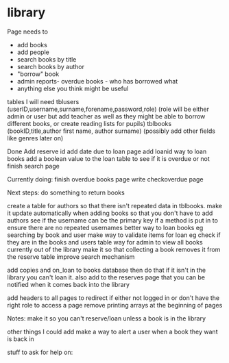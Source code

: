 # library



Page needs to 
- add books
- add people
- search books by title
- search books by author
- "borrow" book
- admin reports- overdue books - who has borrowed what
- anything else you think might be useful


tables I will need
tblusers (userID,username,surname,forename,password,role) (role will be either admin or user but add teacher as well as they might be able to borrow different books, or create reading lists for pupils)
tblbooks (bookID,title,author first name, author surname) (possibly add other fields like genres later on)

Done
Add reserve id
add date due to loan page
add loanid
way to loan books
add a boolean value to the loan table to see if it is overdue or not
finish search page



Currently doing:
finish overdue books page 
write checkoverdue page



Next steps:
do something to return books

create a table for authors so that there isn't repeated data in tblbooks. make it update automatically when adding books so that you don't have to add authors 
see if the username can be the primary key if a method is put in to ensure there are no repeated usernames
better way to loan books eg searching by book and user
make way to validate items for loan eg check if they are in the books and users table
way for admin to view all books currently out of the library
make it so that collecting a book removes it from the reserve table
improve search mechanism


add copies and on_loan to books database then do that if it isn't in the library you can't loan it. also add to the reserves page that you can be notified when it comes back into the library


add headers to all pages to redirect if either not logged in or don't have the right role to access a page
remove printing arrays at the beginning of pages


Notes:
make it so you can't reserve/loan unless a book is in the library


other things I could add
make a way to alert a user when a book they want is back in 

stuff to ask for help on:
